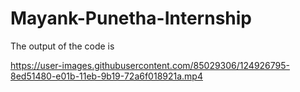 # Mayank-Punetha-Internship
The output of the code is


https://user-images.githubusercontent.com/85029306/124926795-8ed51480-e01b-11eb-9b19-72a6f018921a.mp4

